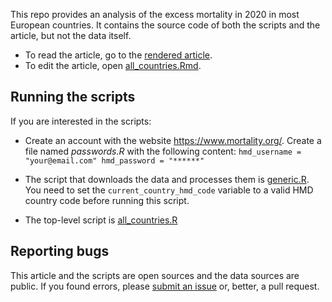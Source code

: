 This repo provides an analysis of the excess mortality in 2020 in most European countries. It contains the source code of both the scripts and the
article, but not the data itself.

* To read the article, go to the [rendered article](https://rpubs.com/gfraiteur/mortality).
* To edit the article, open [all_countries.Rmd](all_countries.Rmd).


## Running the scripts

If you are interested in the scripts:

* Create an account with the website https://www.mortality.org/. Create a file named _passwords.R_ with the following content:
        ```
        hmd_username = "your@email.com"
        hmd_password = "******"
        ```

* The script that downloads the data and processes them is [generic.R](generic.R). You need to set the `current_country_hmd_code` variable to a valid
HMD country code before running this script.

* The top-level script is [all_countries.R](all_countries.R)


## Reporting bugs
 
This article and the scripts are open sources and the data sources are public. If you found errors, please
[submit an issue](https://github.com/gfraiteur/mortality/issues) or, better, a pull request.
 
 
